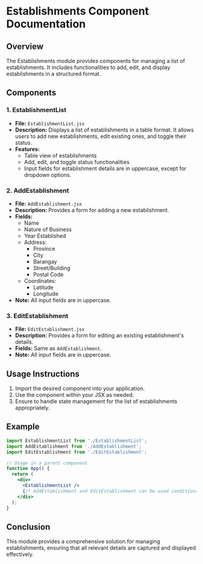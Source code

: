 # Establishments Component Documentation

## Overview

The Establishments module provides components for managing a list of establishments. It includes functionalities to add, edit, and display establishments in a structured format.

## Components

### 1. EstablishmentList

- **File:** `EstablishmentList.jsx`
- **Description:** Displays a list of establishments in a table format. It allows users to add new establishments, edit existing ones, and toggle their status.
- **Features:**
  - Table view of establishments
  - Add, edit, and toggle status functionalities
  - Input fields for establishment details are in uppercase, except for dropdown options.

### 2. AddEstablishment

- **File:** `AddEstablishment.jsx`
- **Description:** Provides a form for adding a new establishment.
- **Fields:**
  - Name
  - Nature of Business
  - Year Established
  - Address:
    - Province
    - City
    - Barangay
    - Street/Building
    - Postal Code
  - Coordinates:
    - Latitude
    - Longitude
- **Note:** All input fields are in uppercase.

### 3. EditEstablishment

- **File:** `EditEstablishment.jsx`
- **Description:** Provides a form for editing an existing establishment's details.
- **Fields:** Same as `AddEstablishment`.
- **Note:** All input fields are in uppercase.

## Usage Instructions

1. Import the desired component into your application.
2. Use the component within your JSX as needed.
3. Ensure to handle state management for the list of establishments appropriately.

## Example

```jsx
import EstablishmentList from './EstablishmentList';
import AddEstablishment from './AddEstablishment';
import EditEstablishment from './EditEstablishment';

// Usage in a parent component
function App() {
  return (
    <div>
      <EstablishmentList />
      {/* AddEstablishment and EditEstablishment can be used conditionally based on user actions */}
    </div>
  );
}
```

## Conclusion

This module provides a comprehensive solution for managing establishments, ensuring that all relevant details are captured and displayed effectively.